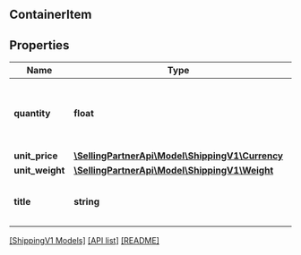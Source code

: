 ## ContainerItem

## Properties

Name | Type | Description | Notes
------------ | ------------- | ------------- | -------------
**quantity** | **float** | The quantity of the items of this type in the container. |
**unit_price** | [**\SellingPartnerApi\Model\ShippingV1\Currency**](Currency.md) |  |
**unit_weight** | [**\SellingPartnerApi\Model\ShippingV1\Weight**](Weight.md) |  |
**title** | **string** | A descriptive title of the item. |

[[ShippingV1 Models]](../) [[API list]](../../Api) [[README]](../../../README.md)
